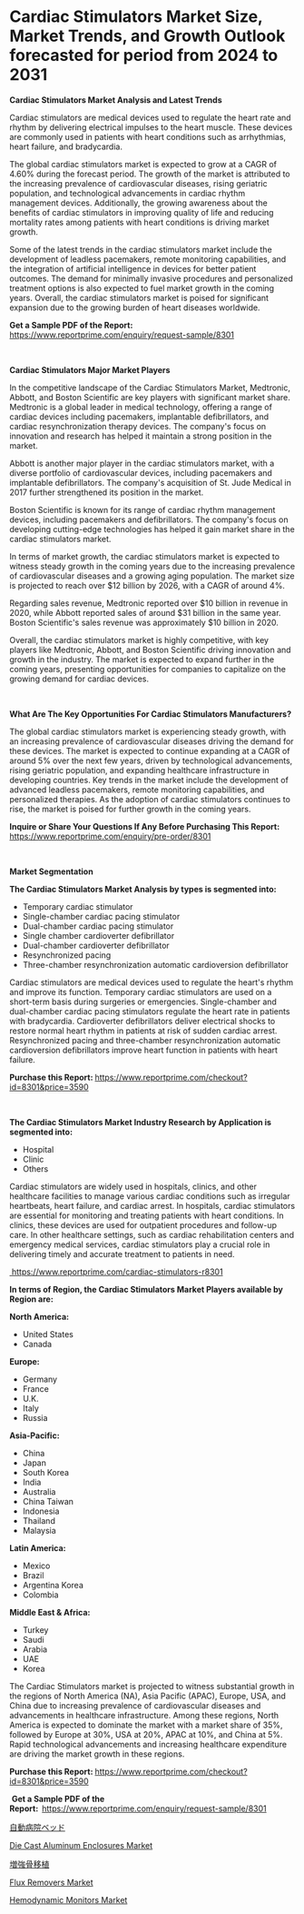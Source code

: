 <p><h1>Cardiac Stimulators Market Size, Market Trends, and Growth Outlook forecasted for period from 2024 to 2031</h1></p><p><strong>Cardiac Stimulators Market Analysis and Latest Trends</strong></p>
<p><p>Cardiac stimulators are medical devices used to regulate the heart rate and rhythm by delivering electrical impulses to the heart muscle. These devices are commonly used in patients with heart conditions such as arrhythmias, heart failure, and bradycardia.</p><p>The global cardiac stimulators market is expected to grow at a CAGR of 4.60% during the forecast period. The growth of the market is attributed to the increasing prevalence of cardiovascular diseases, rising geriatric population, and technological advancements in cardiac rhythm management devices. Additionally, the growing awareness about the benefits of cardiac stimulators in improving quality of life and reducing mortality rates among patients with heart conditions is driving market growth.</p><p>Some of the latest trends in the cardiac stimulators market include the development of leadless pacemakers, remote monitoring capabilities, and the integration of artificial intelligence in devices for better patient outcomes. The demand for minimally invasive procedures and personalized treatment options is also expected to fuel market growth in the coming years. Overall, the cardiac stimulators market is poised for significant expansion due to the growing burden of heart diseases worldwide.</p></p>
<p><strong>Get a Sample PDF of the Report:&nbsp;</strong> <a href="https://www.reportprime.com/enquiry/request-sample/8301">https://www.reportprime.com/enquiry/request-sample/8301</a></p>
<p>&nbsp;</p>
<p><strong>Cardiac Stimulators Major Market Players</strong></p>
<p><p>In the competitive landscape of the Cardiac Stimulators Market, Medtronic, Abbott, and Boston Scientific are key players with significant market share. Medtronic is a global leader in medical technology, offering a range of cardiac devices including pacemakers, implantable defibrillators, and cardiac resynchronization therapy devices. The company's focus on innovation and research has helped it maintain a strong position in the market.</p><p>Abbott is another major player in the cardiac stimulators market, with a diverse portfolio of cardiovascular devices, including pacemakers and implantable defibrillators. The company's acquisition of St. Jude Medical in 2017 further strengthened its position in the market.</p><p>Boston Scientific is known for its range of cardiac rhythm management devices, including pacemakers and defibrillators. The company's focus on developing cutting-edge technologies has helped it gain market share in the cardiac stimulators market.</p><p>In terms of market growth, the cardiac stimulators market is expected to witness steady growth in the coming years due to the increasing prevalence of cardiovascular diseases and a growing aging population. The market size is projected to reach over $12 billion by 2026, with a CAGR of around 4%.</p><p>Regarding sales revenue, Medtronic reported over $10 billion in revenue in 2020, while Abbott reported sales of around $31 billion in the same year. Boston Scientific's sales revenue was approximately $10 billion in 2020.</p><p>Overall, the cardiac stimulators market is highly competitive, with key players like Medtronic, Abbott, and Boston Scientific driving innovation and growth in the industry. The market is expected to expand further in the coming years, presenting opportunities for companies to capitalize on the growing demand for cardiac devices.</p></p>
<p>&nbsp;</p>
<p><strong>What Are The Key Opportunities For Cardiac Stimulators Manufacturers?</strong></p>
<p><p>The global cardiac stimulators market is experiencing steady growth, with an increasing prevalence of cardiovascular diseases driving the demand for these devices. The market is expected to continue expanding at a CAGR of around 5% over the next few years, driven by technological advancements, rising geriatric population, and expanding healthcare infrastructure in developing countries. Key trends in the market include the development of advanced leadless pacemakers, remote monitoring capabilities, and personalized therapies. As the adoption of cardiac stimulators continues to rise, the market is poised for further growth in the coming years.</p></p>
<p><strong>Inquire or Share Your Questions If Any Before Purchasing This Report:</strong> <a href="https://www.reportprime.com/enquiry/pre-order/8301">https://www.reportprime.com/enquiry/pre-order/8301</a></p>
<p>&nbsp;</p>
<p><strong>Market Segmentation</strong></p>
<p><strong>The Cardiac Stimulators Market Analysis by types is segmented into:</strong></p>
<p><ul><li>Temporary cardiac stimulator</li><li>Single-chamber cardiac pacing stimulator</li><li>Dual-chamber cardiac pacing stimulator</li><li>Single chamber cardioverter defibrillator</li><li>Dual-chamber cardioverter defibrillator</li><li>Resynchronized pacing</li><li>Three-chamber resynchronization automatic cardioversion defibrillator</li></ul></p>
<p><p>Cardiac stimulators are medical devices used to regulate the heart's rhythm and improve its function. Temporary cardiac stimulators are used on a short-term basis during surgeries or emergencies. Single-chamber and dual-chamber cardiac pacing stimulators regulate the heart rate in patients with bradycardia. Cardioverter defibrillators deliver electrical shocks to restore normal heart rhythm in patients at risk of sudden cardiac arrest. Resynchronized pacing and three-chamber resynchronization automatic cardioversion defibrillators improve heart function in patients with heart failure.</p></p>
<p><strong>Purchase this Report:&nbsp;</strong><a href="https://www.reportprime.com/checkout?id=8301&price=3590">https://www.reportprime.com/checkout?id=8301&price=3590</a></p>
<p>&nbsp;</p>
<p><strong>The Cardiac Stimulators Market Industry Research by Application is segmented into:</strong></p>
<p><ul><li>Hospital</li><li>Clinic</li><li>Others</li></ul></p>
<p><p>Cardiac stimulators are widely used in hospitals, clinics, and other healthcare facilities to manage various cardiac conditions such as irregular heartbeats, heart failure, and cardiac arrest. In hospitals, cardiac stimulators are essential for monitoring and treating patients with heart conditions. In clinics, these devices are used for outpatient procedures and follow-up care. In other healthcare settings, such as cardiac rehabilitation centers and emergency medical services, cardiac stimulators play a crucial role in delivering timely and accurate treatment to patients in need.</p></p>
<p><a href="https://www.reportprime.com/cardiac-stimulators-r8301">&nbsp;https://www.reportprime.com/cardiac-stimulators-r8301</a></p>
<p><strong>In terms of Region, the Cardiac Stimulators Market Players available by Region are:</strong></p>
<p>
    <p> <strong> North America: </strong>
        <ul>
            <li>United States</li>
            <li>Canada</li>
        </ul>
        </p> 
    <p> <strong> Europe: </strong>
        <ul>
            <li>Germany</li>
            <li>France</li>
            <li>U.K.</li>
            <li>Italy</li>
            <li>Russia</li>
        </ul>
        </p> 
    <p> <strong> Asia-Pacific: </strong>
        <ul>
            <li>China</li>
            <li>Japan</li>
            <li>South Korea</li>
            <li>India</li>
            <li>Australia</li>
            <li>China Taiwan</li>
            <li>Indonesia</li>
            <li>Thailand</li>
            <li>Malaysia</li>
        </ul>
        </p> 
    <p> <strong> Latin America: </strong>
        <ul>
            <li>Mexico</li>
            <li>Brazil</li>
            <li>Argentina Korea</li>
            <li>Colombia</li>
        </ul>
        </p> 
    <p> <strong> Middle East & Africa: </strong>
        <ul>
            <li>Turkey</li>
            <li>Saudi</li>
            <li>Arabia</li>
            <li>UAE</li>
            <li>Korea</li>
        </ul>
    </p>
    </p>
<p><p>The Cardiac Stimulators market is projected to witness substantial growth in the regions of North America (NA), Asia Pacific (APAC), Europe, USA, and China due to increasing prevalence of cardiovascular diseases and advancements in healthcare infrastructure. Among these regions, North America is expected to dominate the market with a market share of 35%, followed by Europe at 30%, USA at 20%, APAC at 10%, and China at 5%. Rapid technological advancements and increasing healthcare expenditure are driving the market growth in these regions.</p></p>
<p><strong>Purchase this Report: </strong><a href="https://www.reportprime.com/checkout?id=8301&price=3590">https://www.reportprime.com/checkout?id=8301&price=3590</a></p>
<p>&nbsp;<strong>Get a Sample PDF of the Report:&nbsp;&nbsp;</strong><a href="https://www.reportprime.com/enquiry/request-sample/8301">https://www.reportprime.com/enquiry/request-sample/8301</a></p>
<p><strong></strong></p>
<p><p><a href="https://github.com/gfggqjbfys368009/Market-Research-Report-List-1/blob/main/739561222731.md">自動病院ベッド</a></p><p><a href="https://issuu.com/reportprime-2/docs/die-cast-aluminum-enclosures-market-size-2030.pptx">Die Cast Aluminum Enclosures Market</a></p><p><a href="https://github.com/qwpelcjko9242629/Market-Research-Report-List-1/blob/main/173156422730.md">増強骨移植</a></p><p><a href="https://issuu.com/reportprime-2/docs/flux-removers-market-size-2030.pptx">Flux Removers Market</a></p><p><a href="https://github.com/brentleyjimmiealvaradoz4l1rea/Market-Research-Report-List-2/blob/main/hemodynamic-monitors-market.md">Hemodynamic Monitors Market</a></p></p>
